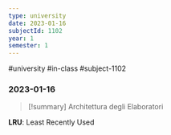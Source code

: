 ```yaml
---
type: university
date: 2023-01-16
subjectId: 1102
year: 1
semester: 1
---
```

#university #in-class #subject-1102
### 2023-01-16
> [!summary] Architettura degli Elaboratori

**LRU**: Least Recently Used
